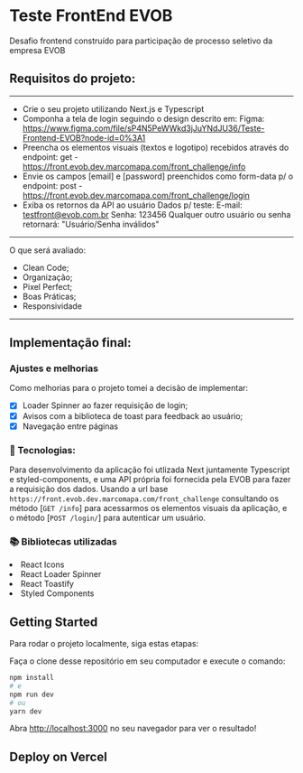 # Teste FrontEnd EVOB

Desafio frontend construído para participação de processo seletivo da empresa EVOB

## Requisitos do projeto:

---

- Crie o seu projeto utilizando Next.js e Typescript
- Componha a tela de login seguindo o design descrito em:
  Figma: https://www.figma.com/file/sP4N5PeWWkd3jJuYNdJU36/Teste-Frontend-EVOB?node-id=0%3A1
- Preencha os elementos visuais (textos e logotipo) recebidos através do endpoint:
  get - https://front.evob.dev.marcomapa.com/front_challenge/info
- Envie os campos [email] e [password] preenchidos como form-data p/ o endpoint:
  post - https://front.evob.dev.marcomapa.com/front_challenge/login
- Exiba os retornos da API ao usuário
  Dados p/ teste:
  E-mail: testfront@evob.com.br Senha: 123456
  Qualquer outro usuário ou senha retornará: "Usuário/Senha inválidos"

---

O que será avaliado:

- Clean Code;
- Organização;
- Pixel Perfect;
- Boas Práticas;
- Responsividade

---

## Implementação final:

### Ajustes e melhorias

Como melhorias para o projeto tomei a decisão de implementar:

- [x] Loader Spinner ao fazer requisição de login;
- [x] Avisos com a biblioteca de toast para feedback ao usuário;
- [x] Navegação entre páginas

### :robot: Tecnologias:

Para desenvolvimento da aplicação foi utlizada Next juntamente Typescript e styled-components, e uma API própria foi fornecida pela EVOB para fazer a requisição dos dados. Usando a url base `https://front.evob.dev.marcomapa.com/front_challenge` consultando os método [`GET /info`] para acessarmos os elementos visuais da aplicação, e o método [`POST /login/`] para autenticar um usuário.

### :books: Bibliotecas utilizadas

  <li>React Icons</li>
  <li>React Loader Spinner</li>
  <li>React Toastify</li>
  <li>Styled Components</li>

## Getting Started

Para rodar o projeto localmente, siga estas etapas:

Faça o clone desse repositório em seu computador e execute o comando:

```bash
npm install
# e
npm run dev
# ou
yarn dev
```

Abra [http://localhost:3000](http://localhost:3000) no seu navegador para ver o resultado!

## Deploy on Vercel
